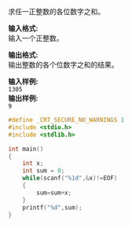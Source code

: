 求任一正整数的各位数字之和。

**输入格式:**  
输入一个正整数。  

**输出格式:**  
输出整数的各个位数字之和的结果。  
 
**输入样例:**  
`1305`  
**输出样例:**  
`9`  
```c
#define _CRT_SECURE_NO_WARNINGS 1
#include <stdio.h>
#include <stdlib.h>

int main()
{
    int x;
    int sum = 0;
    while(scanf("%1d",&x)!=EOF)
    {
        sum=sum+x;
    }
    printf("%d",sum);
}
```